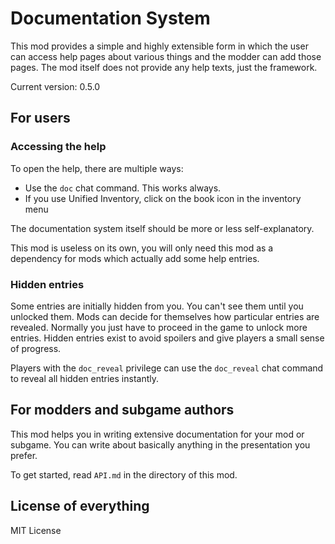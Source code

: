 # Documentation System
This mod provides a simple and highly extensible form in which the user
can access help pages about various things and the modder can add those pages.
The mod itself does not provide any help texts, just the framework.

Current version: 0.5.0

## For users
### Accessing the help
To open the help, there are multiple ways:

- Use the `doc` chat command. This works always.
- If you use Unified Inventory, click on the book icon in the inventory menu

The documentation system itself should be more or less self-explanatory.

This mod is useless on its own, you will only need this mod as a dependency
for mods which actually add some help entries.

### Hidden entries
Some entries are initially hidden from you. You can't see them until you
unlocked them. Mods can decide for themselves how particular entries are
revealed. Normally you just have to proceed in the game to unlock more
entries. Hidden entries exist to avoid spoilers and give players a small
sense of progress.

Players with the `doc_reveal` privilege can use the `doc_reveal` chat command
to reveal all hidden entries instantly.


## For modders and subgame authors
This mod helps you in writing extensive documentation for your mod or subgame.
You can write about basically anything in the presentation you prefer.

To get started, read `API.md` in the directory of this mod.

## License of everything
MIT License

